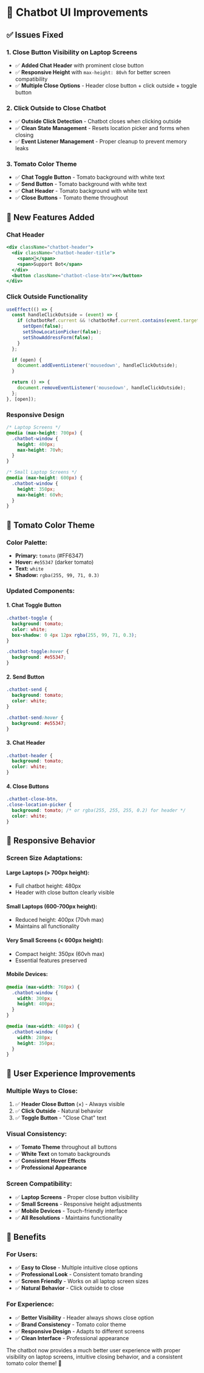 # 🎨 Chatbot UI Improvements

## ✅ **Issues Fixed**

### **1. Close Button Visibility on Laptop Screens**
- ✅ **Added Chat Header** with prominent close button
- ✅ **Responsive Height** with `max-height: 80vh` for better screen compatibility
- ✅ **Multiple Close Options** - Header close button + click outside + toggle button

### **2. Click Outside to Close Chatbot**
- ✅ **Outside Click Detection** - Chatbot closes when clicking outside
- ✅ **Clean State Management** - Resets location picker and forms when closing
- ✅ **Event Listener Management** - Proper cleanup to prevent memory leaks

### **3. Tomato Color Theme**
- ✅ **Chat Toggle Button** - Tomato background with white text
- ✅ **Send Button** - Tomato background with white text
- ✅ **Chat Header** - Tomato background with white text
- ✅ **Close Buttons** - Tomato theme throughout

## 🎯 **New Features Added**

### **Chat Header**
```jsx
<div className="chatbot-header">
  <div className="chatbot-header-title">
    <span>🤖</span>
    <span>Support Bot</span>
  </div>
  <button className="chatbot-close-btn">×</button>
</div>
```

### **Click Outside Functionality**
```javascript
useEffect(() => {
  const handleClickOutside = (event) => {
    if (chatbotRef.current && !chatbotRef.current.contains(event.target) && open) {
      setOpen(false);
      setShowLocationPicker(false);
      setShowAddressForm(false);
    }
  };

  if (open) {
    document.addEventListener('mousedown', handleClickOutside);
  }

  return () => {
    document.removeEventListener('mousedown', handleClickOutside);
  };
}, [open]);
```

### **Responsive Design**
```css
/* Laptop Screens */
@media (max-height: 700px) {
  .chatbot-window {
    height: 400px;
    max-height: 70vh;
  }
}

/* Small Laptop Screens */
@media (max-height: 600px) {
  .chatbot-window {
    height: 350px;
    max-height: 60vh;
  }
}
```

## 🎨 **Tomato Color Theme**

### **Color Palette:**
- **Primary:** `tomato` (#FF6347)
- **Hover:** `#e55347` (darker tomato)
- **Text:** `white`
- **Shadow:** `rgba(255, 99, 71, 0.3)`

### **Updated Components:**

#### **1. Chat Toggle Button**
```css
.chatbot-toggle {
  background: tomato;
  color: white;
  box-shadow: 0 4px 12px rgba(255, 99, 71, 0.3);
}

.chatbot-toggle:hover {
  background: #e55347;
}
```

#### **2. Send Button**
```css
.chatbot-send {
  background: tomato;
  color: white;
}

.chatbot-send:hover {
  background: #e55347;
}
```

#### **3. Chat Header**
```css
.chatbot-header {
  background: tomato;
  color: white;
}
```

#### **4. Close Buttons**
```css
.chatbot-close-btn,
.close-location-picker {
  background: tomato; /* or rgba(255, 255, 255, 0.2) for header */
  color: white;
}
```

## 📱 **Responsive Behavior**

### **Screen Size Adaptations:**

#### **Large Laptops (> 700px height):**
- Full chatbot height: 480px
- Header with close button clearly visible

#### **Small Laptops (600-700px height):**
- Reduced height: 400px (70vh max)
- Maintains all functionality

#### **Very Small Screens (< 600px height):**
- Compact height: 350px (60vh max)
- Essential features preserved

#### **Mobile Devices:**
```css
@media (max-width: 768px) {
  .chatbot-window {
    width: 300px;
    height: 400px;
  }
}

@media (max-width: 480px) {
  .chatbot-window {
    width: 280px;
    height: 350px;
  }
}
```

## 🎯 **User Experience Improvements**

### **Multiple Ways to Close:**
1. ✅ **Header Close Button** (×) - Always visible
2. ✅ **Click Outside** - Natural behavior
3. ✅ **Toggle Button** - "Close Chat" text

### **Visual Consistency:**
- ✅ **Tomato Theme** throughout all buttons
- ✅ **White Text** on tomato backgrounds
- ✅ **Consistent Hover Effects**
- ✅ **Professional Appearance**

### **Screen Compatibility:**
- ✅ **Laptop Screens** - Proper close button visibility
- ✅ **Small Screens** - Responsive height adjustments
- ✅ **Mobile Devices** - Touch-friendly interface
- ✅ **All Resolutions** - Maintains functionality

## 🚀 **Benefits**

### **For Users:**
- ✅ **Easy to Close** - Multiple intuitive close options
- ✅ **Professional Look** - Consistent tomato branding
- ✅ **Screen Friendly** - Works on all laptop screen sizes
- ✅ **Natural Behavior** - Click outside to close

### **For Experience:**
- ✅ **Better Visibility** - Header always shows close option
- ✅ **Brand Consistency** - Tomato color theme
- ✅ **Responsive Design** - Adapts to different screens
- ✅ **Clean Interface** - Professional appearance

The chatbot now provides a much better user experience with proper visibility on laptop screens, intuitive closing behavior, and a consistent tomato color theme! 🎉